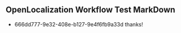## OpenLocalization Workflow Test MarkDown
* 666dd777-9e32-408e-b127-9e4f6fb9a33d thanks!

<!--HONumber=Aug16_HO3-->


